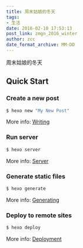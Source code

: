 ```yaml
---
title: 周末姑娘的冬天
tags:
- 生活
date: 2016-02-10 17:53:13
post_link: zmgn_2016_winter
author: zcc
date_format_archive: MM-DD
---
```

周末姑娘的冬天

<!-- more -->

## Quick Start

### Create a new post

``` bash
$ hexo new "My New Post"
```

More info: [Writing](https://hexo.io/docs/writing.html)

### Run server

``` bash
$ hexo server
```

More info: [Server](https://hexo.io/docs/server.html)

### Generate static files

``` bash
$ hexo generate
```

More info: [Generating](https://hexo.io/docs/generating.html)

### Deploy to remote sites

``` bash
$ hexo deploy
```

More info: [Deployment](https://hexo.io/docs/deployment.html)

